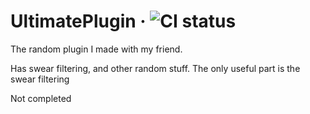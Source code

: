 # UltimatePlugin &middot; ![CI status](https://github.com/ShrimpyStuff/UltimatePlugin/workflows/CI/badge.svg)

The random plugin I made with my friend.

Has swear filtering, and other random stuff. The only useful part is the swear filtering

Not completed
